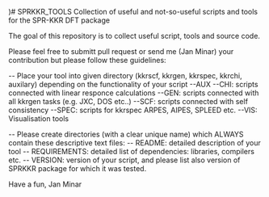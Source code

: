 )# SPRKKR_TOOLS
Collection of useful and not-so-useful scripts and tools for the SPR-KKR DFT package

The goal of this repository is to collect useful script, tools and source code.

Please feel free to submitt pull request or send me (Jan Minar) your contribution but please follow these guidelines:

-- Place your tool into given directory (kkrscf, kkrgen, kkrspec, kkrchi, auxilary) depending on the functionality of your script
   --AUX
   --CHI: scripts connected with linear responce calculations
   --GEN: scripts connected with all kkrgen tasks (e.g. JXC, DOS etc..)
   --SCF: scripts connected with self consistency
   --SPEC: scripts for kkrspec ARPES, AIPES, SPLEED etc.
   --VIS: Visualisation tools

-- Please create directories (with a clear unique name) which ALWAYS contain these descriptive text files:
   -- README: detailed description of your tool 
   -- REQUIREMENTS: detailed list of dependencies: libraries, compilers etc.
   -- VERSION: version of your script, and please list also version of SPRKKR package for which it was tested.
   
   
Have a fun,
Jan Minar
